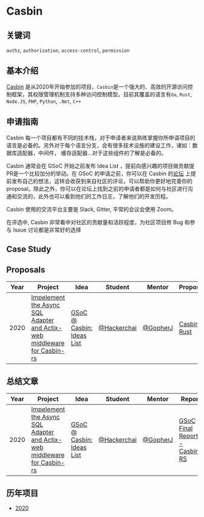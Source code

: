 # Casbin

## 关键词
`authz`, `authorization`, `access-control`, `permission`

## 基本介绍

[Casbin](https://casbin.org) 是从2020年开始参加的项目，`Casbin`是一个强大的、高效的开源访问控制框架，其权限管理机制支持多种访问控制模型。目前其覆盖的语言有`Go`, `Rust`, `Node.JS`, `PHP`, `Python`, `.Net`, `C++` 

## 申请指南

Casbin 每一个项目都有不同的技术栈，对于申请者来说熟练掌握你所申请项目的语言是必备的。另外对于每个语言分支，会有很多技术设施的建设工作，诸如：数据库适配器，中间件， 缓存适配器...对于这些组件的了解是必备的。

Casbin 通常会在 GSoC 开始之前发布 Idea List ，提前向感兴趣的项目做贡献提PR是一个比较加分的举动。在 GSoC 的申请之前，你可以在 Casbin 的[论坛](https://forum.casbin.org) 上提前发布自己的想法，这样会收获到来自社区的评论，可以帮助你更好地完善你的 proposal。除此之外，你可以在论坛上找到之前的申请者都是如何与社区进行沟通和交流的，此外也可以看到他们的工作日志，了解他们的开发历程。

Casbin 使用的交流平台主要是 Slack, Gitter, 平常的会议会使用 Zoom。

在评选中, Casbin 非常看中对社区的贡献量和活跃程度，为社区项目修 Bug 和参与 Issue 讨论都是非常好的选择


## Case Study

## Proposals
| Year | Project                                                      | Idea                                                         | Student                                      | Mentor                                 | Proposal                                                     |
| ---- | ------------------------------------------------------------ | ------------------------------------------------------------ | -------------------------------------------- | -------------------------------------- | ------------------------------------------------------------ |
| 2020 | [Impelement the Async SQL Adapter and Actix-web middleware for Casbin-rs](https://summerofcode.withgoogle.com/projects/#5810607317581824) | [GSoC @ Casbin: Ideas List](https://github.com/casbin/SummerOfCode2020) | [@Hackerchai](https://github/com/hackerchai) | [@GopherJ](https://github.com/GopherJ) | [Casbin-Rust]((./proposals/2020/ProposalForGSoC2020-Casbin-Rust.pdf)) |

## 总结文章
| Year | Project                                                      | Idea                                                         | Student                                      | Mentor                                 | Report                                                       |
| ---- | ------------------------------------------------------------ | ------------------------------------------------------------ | -------------------------------------------- | -------------------------------------- | ------------------------------------------------------------ |
| 2020 | [Impelement the Async SQL Adapter and Actix-web middleware for Casbin-rs](https://summerofcode.withgoogle.com/projects/#5810607317581824) | [GSoC @ Casbin: Ideas List](https://github.com/casbin/SummerOfCode2020) | [@Hackerchai](https://github/com/hackerchai) | [@GopherJ](https://github.com/GopherJ) | [GSoC Final Report - Casbin-RS](https://blog.starcys.xyz/gsoc2020-final-report-casbin-rust) |

## 历年项目
* [2020](https://summerofcode.withgoogle.com/archive/2020/organizations/6587176113930240/)

